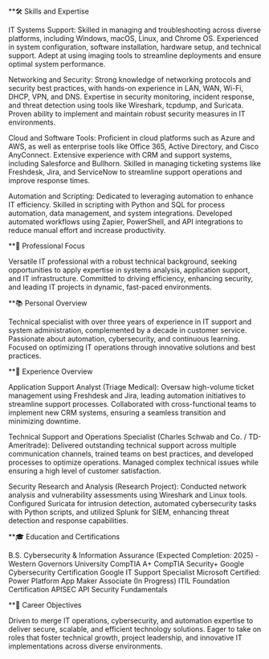 **🛠️ Skills and Expertise

IT Systems Support: Skilled in managing and troubleshooting across diverse platforms, including Windows, macOS, Linux, and Chrome OS. Experienced in system configuration, software installation, hardware setup, and technical support. Adept at using imaging tools to streamline deployments and ensure optimal system performance.

Networking and Security: Strong knowledge of networking protocols and security best practices, with hands-on experience in LAN, WAN, Wi-Fi, DHCP, VPN, and DNS. Expertise in security monitoring, incident response, and threat detection using tools like Wireshark, tcpdump, and Suricata. Proven ability to implement and maintain robust security measures in IT environments.

Cloud and Software Tools: Proficient in cloud platforms such as Azure and AWS, as well as enterprise tools like Office 365, Active Directory, and Cisco AnyConnect. Extensive experience with CRM and support systems, including Salesforce and Bullhorn. Skilled in managing ticketing systems like Freshdesk, Jira, and ServiceNow to streamline support operations and improve response times.

Automation and Scripting: Dedicated to leveraging automation to enhance IT efficiency. Skilled in scripting with Python and SQL for process automation, data management, and system integrations. Developed automated workflows using Zapier, PowerShell, and API integrations to reduce manual effort and increase productivity.

**🤖 Professional Focus

Versatile IT professional with a robust technical background, seeking opportunities to apply expertise in systems analysis, application support, and IT infrastructure. Committed to driving efficiency, enhancing security, and leading IT projects in dynamic, fast-paced environments.

**📚 Personal Overview

Technical specialist with over three years of experience in IT support and system administration, complemented by a decade in customer service. Passionate about automation, cybersecurity, and continuous learning. Focused on optimizing IT operations through innovative solutions and best practices.

**🌟 Experience Overview

Application Support Analyst (Triage Medical): Oversaw high-volume ticket management using Freshdesk and Jira, leading automation initiatives to streamline support processes. Collaborated with cross-functional teams to implement new CRM systems, ensuring a seamless transition and minimizing downtime.

Technical Support and Operations Specialist (Charles Schwab and Co. / TD-Ameritrade): Delivered outstanding technical support across multiple communication channels, trained teams on best practices, and developed processes to optimize operations. Managed complex technical issues while ensuring a high level of customer satisfaction.

Security Research and Analysis (Research Project): Conducted network analysis and vulnerability assessments using Wireshark and Linux tools. Configured Suricata for intrusion detection, automated cybersecurity tasks with Python scripts, and utilized Splunk for SIEM, enhancing threat detection and response capabilities.

**🎓 Education and Certifications

B.S. Cybersecurity & Information Assurance (Expected Completion: 2025) - Western Governors University
CompTIA A+
CompTIA Security+
Google Cybersecurity Certification
Google IT Support Specialist
Microsoft Certified: Power Platform App Maker Associate (In Progress)
ITIL Foundation Certification
APISEC API Security Fundamentals

**🚀 Career Objectives

Driven to merge IT operations, cybersecurity, and automation expertise to deliver secure, scalable, and efficient technology solutions. Eager to take on roles that foster technical growth, project leadership, and innovative IT implementations across diverse environments.
